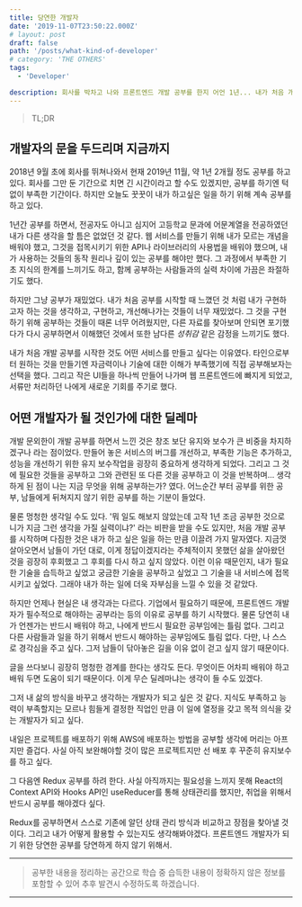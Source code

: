 ```yaml
---
title: 당연한 개발자
date: '2019-11-07T23:50:22.000Z'
# layout: post
draft: false
path: '/posts/what-kind-of-developer'
# category: 'THE OTHERS'
tags:
  - 'Developer'

description: 회사를 박차고 나와 프론트엔드 개발 공부를 한지 어언 1년... 내가 처음 개발을 시작한 이유와 어떤 개발자가 되고싶은지 생각하며 블로그에 남기고 싶은 생각이 들었다.
---
```


> TL;DR

## 개발자의 문을 두드리며 지금까지

2018년 9월 초에 회사를 뛰쳐나와서 현재 2019년 11월, 약 1년 2개월 정도 공부를 하고 있다. 회사를 그만 둔 기간으로 치면 긴 시간이라고 할 수도 있겠지만, 공부를 하기엔 턱없이 부족한 기간이다. 하지만 오늘도 꿋꿋이 내가 하고싶은 일을 하기 위해 계속 공부를 하고 있다.

1년간 공부를 하면서, 전공자도 아니고 심지어 고등학교 문과에 어문계열을 전공하였던 내가 다른 생각을 할 틈은 없었던 것 같다. 웹 서비스를 만들기 위해 내가 모르는 개념을 배워야 했고, 그것을 접목시키기 위한 API나 라이브러리의 사용법을 배워야 했으며, 내가 사용하는 것들의 동작 원리나 깊이 있는 공부를 해야만 했다. 그 과정에서 부족한 기초 지식의 한계를 느끼기도 하고, 함께 공부하는 사람들과의 실력 차이에 가끔은 좌절하기도 했다.

하지만 그냥 공부가 재밌었다. 내가 처음 공부를 시작할 때 느꼈던 것 처럼 내가 구현하고자 하는 것을 생각하고, 구현하고, 개선해나가는 것들이 너무 재밌었다. 그 것을 구현하기 위해 공부하는 것들이 때론 너무 어려웠지만, 다른 자료를 찾아보며 안되면 포기했다가 다시 공부하면서 이해했던 것에서 또한 남다른 *성취감* 같은 감정을 느끼기도 했다.

내가 처음 개발 공부를 시작한 것도 어떤 서비스를 만들고 싶다는 이유였다. 타인으로부터 원하는 것을 만들기엔 자금력이나 기술에 대한 이해가 부족했기에 직접 공부해보자는 선택을 했다. 그리고 작은 UI들을 하나씩 만들어 나가며 웹 프론트엔드에 빠지게 되었고, 서류만 처리하던 나에게 새로운 기회를 주기로 했다.

## 어떤 개발자가 될 것인가에 대한 딜레마

개발 문외한이 개발 공부를 하면서 느낀 것은 창조 보단 유지와 보수가 큰 비중을 차지하겠구나 라는 점이었다. 만들어 놓은 서비스의 버그를 개선하고, 부족한 기능은 추가하고, 성능을 개선하기 위한 유지 보수작업을 굉장히 중요하게 생각하게 되었다. 그리고 그 것에 필요한 것들을 공부하고 그와 관련된 또 다른 것을 공부하고 이 것을 반복하며... 생각하게 된 점이 나는 지금 무엇을 위해 공부하는가? 였다. 어느순간 부터 공부를 위한 공부, 남들에게 뒤쳐지지 않기 위한 공부를 하는 기분이 들었다. 

물론 멍청한 생각일 수도 있다. '뭐 일도 해보지 않았는데 고작 1년 조금 공부한 것으로 니가 지금 그런 생각을 가질 실력이냐?' 라는 비판을 받을 수도 있지만, 처음 개발 공부를 시작하며 다짐한 것은 내가 하고 싶은 일을 하는 만큼 이끌려 가지 말자였다. 지금껏 살아오면서 남들이 가던 대로, 이게 정답이겠지라는 주체적이지 못했던 삶을 살아왔던 것을 굉장히 후회했고 그 후회를 다시 하고 싶지 않았다. 이런 이유 때문인지, 내가 필요한 기술을 습득하고 싶었고 궁금한 기술을 공부하고 싶었고 그 기술을 내 서비스에 접목시키고 싶었다. 그래야 내가 하는 일에 더욱 자부심을 느낄 수 있을 것 같았다.

하지만 언제나 현실은 내 생각과는 다르다. 기업에서 필요하기 때문에, 프론트엔드 개발자가 필수적으로 해야하는 공부라는 등의 이유로 공부를 하기 시작했다. 물론 당연히 내가 언젠가는 반드시 배워야 하고, 나에게 반드시 필요한 공부임에는 틀림 없다. 그리고 다른 사람들과 일을 하기 위해서 반드시 해야하는 공부임에도 틀림 없다. 다만, 나 스스로 경각심을 주고 싶다. 그저 남들이 닦아놓은 길을 이유 없이 걷고 싶지 않기 때문이다.

글을 쓰다보니 굉장히 멍청한 경계를 한다는 생각도 든다. 무엇이든 어차피 배워야 하고 배워 두면 도움이 되기 때문이다. 이게 무슨 딜레마냐는 생각이 들 수도 있겠다.

그저 내 삶의 방식을 바꾸고 생각하는 개발자가 되고 싶은 것 같다. 지식도 부족하고 능력이 부족할지는 모르나 힘들게 결정한 직업인 만큼 이 일에 열정을 갖고 목적 의식을 갖는 개발자가 되고 싶다.

내일은 프로젝트를 배포하기 위해 AWS에 배포하는 방법을 공부할 생각에 머리는 아프지만 즐겁다. 사실 아직 보완해야할 것이 많은 프로젝트지만 선 배포 후 꾸준히 유지보수를 하고 싶다.

그 다음엔 Redux 공부를 하려 한다. 사실 아직까지는 필요성을 느끼지 못해 React의 Context API와 Hooks API인 useReducer를 통해 상태관리를 했지만, 취업을 위해서 반드시 공부를 해야겠다 싶다.

Redux를 공부하면서 스스로 기존에 알던 상태 관리 방식과 비교하고 장점을 찾아낼 것이다. 그리고 내가 어떻게 활용할 수 있는지도 생각해봐야겠다. 프론트엔드 개발자가 되기 위한 당연한 공부를 당연하게 하지 않기 위해서.

___

> 공부한 내용을 정리하는 공간으로 학습 중 습득한 내용이 정확하지 않은 정보를 포함할 수 있어 추후 발견시 수정하도록 하겠습니다.

---
